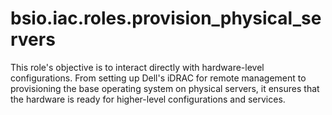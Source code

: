 # bsio.iac.roles.provision_physical_servers
This role's objective is to interact directly with hardware-level configurations. From setting up Dell's iDRAC for remote management to provisioning the base operating system on physical servers, it ensures that the hardware is ready for higher-level configurations and services.
